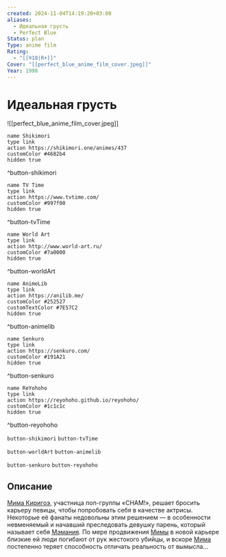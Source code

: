 ```yaml
---
created: 2024-11-04T14:19:20+03:00
aliases:
  - Идеальная грусть
  - Perfect Blue
Status: plan
Type: anime film
Rating:
  - "[[®️18|R+]]"
Cover: "[[perfect_blue_anime_film_cover.jpeg]]"
Year: 1998
---
```


# Идеальная грусть

![[perfect_blue_anime_film_cover.jpeg]]

```button
name Shikimori
type link
action https://shikimori.one/animes/437
customColor #4682b4
hidden true
```
^button-shikimori

```button
name TV Time
type link
action https://www.tvtime.com/
customColor #997f00
hidden true
```
^button-tvTime

```button
name World Art
type link
action http://www.world-art.ru/
customColor #7a0000
hidden true
```
^button-worldArt

```button
name AnimeLib
type link
action https://anilib.me/
customColor #252527
customTextColor #7E57C2
hidden true
```
^button-animelib

```button
name Senkuro
type link
action https://senkuro.com/
customColor #191A21
hidden true
```
^button-senkuro

```button
name ReYohoho
type link
action https://reyohoho.github.io/reyohoho/
customColor #1c1c1c
hidden true
```
^button-reyohoho

`button-shikimori` `button-tvTime`

`button-worldArt` `button-animelib`

`button-senkuro` `button-reyohoho`

## Описание

[Мима Киригоэ](https://shikimori.one/characters/4866-mima-kirigoe), участница поп-группы «CHAM!», решает бросить карьеру певицы, чтобы попробовать себя в качестве актрисы. Некоторые её фанаты недовольны этим решением — в особенности невменяемый и начавший преследовать девушку парень, который называет себя [Мэмания](https://shikimori.one/characters/14123-mamoru-uchida). По мере продвижения [Мимы](https://shikimori.one/characters/4866-mima-kirigoe) в новой карьере близкие ей люди погибают от рук жестокого убийцы, и вскоре [Мима](https://shikimori.one/characters/4866-mima-kirigoe) постепенно теряет способность отличать реальность от вымысла...
